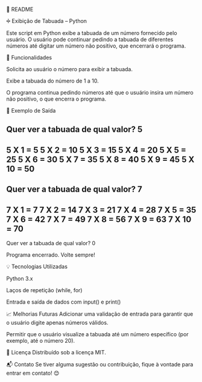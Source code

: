 📄 README

➗ Exibição de Tabuada – Python

Este script em Python exibe a tabuada de um número fornecido pelo usuário. O usuário pode continuar pedindo a tabuada de diferentes números até digitar um número não positivo, que encerrará o programa.

🔧 Funcionalidades

Solicita ao usuário o número para exibir a tabuada.

Exibe a tabuada do número de 1 a 10.

O programa continua pedindo números até que o usuário insira um número não positivo, o que encerra o programa.

📌 Exemplo de Saída

Quer ver a tabuada de qual valor? 5
------------------------------
5 X 1 = 5
5 X 2 = 10
5 X 3 = 15
5 X 4 = 20
5 X 5 = 25
5 X 6 = 30
5 X 7 = 35
5 X 8 = 40
5 X 9 = 45
5 X 10 = 50
------------------------------
Quer ver a tabuada de qual valor? 7
------------------------------
7 X 1 = 7
7 X 2 = 14
7 X 3 = 21
7 X 4 = 28
7 X 5 = 35
7 X 6 = 42
7 X 7 = 49
7 X 8 = 56
7 X 9 = 63
7 X 10 = 70
------------------------------
Quer ver a tabuada de qual valor? 0

Programa encerrado. Volte sempre!


💡 Tecnologias Utilizadas

Python 3.x

Laços de repetição (while, for)

Entrada e saída de dados com input() e print()

📈 Melhorias Futuras
Adicionar uma validação de entrada para garantir que o usuário digite apenas números válidos.

Permitir que o usuário visualize a tabuada até um número específico (por exemplo, até o número 20).

📄 Licença
Distribuído sob a licença MIT.

📬 Contato
Se tiver alguma sugestão ou contribuição, fique à vontade para entrar em contato! 😊
